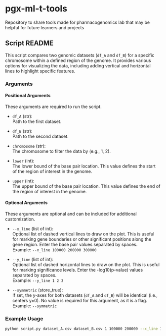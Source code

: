 # pgx-ml-t-tools
Repository to share tools made for pharmacogenomics lab that may be helpful for future learners and projects




## Script README

This script compares two genomic datasets (`df_A` and `df_B`) for a specific chromosome within a defined region of the genome. It provides various options for visualizing the data, including adding vertical and horizontal lines to highlight specific features.

### Arguments

#### Positional Arguments

These arguments are required to run the script.

- `df_A` (str):  
  Path to the first dataset.

- `df_B` (str):  
  Path to the second dataset.

- `chromosome` (str):  
  The chromosome to filter the data by (e.g., 1, 2).

- `lower` (int):  
  The lower bound of the base pair location. This value defines the start of the region of interest in the genome.

- `upper` (int):  
  The upper bound of the base pair location. This value defines the end of the region of interest in the genome.

#### Optional Arguments

These arguments are optional and can be included for additional customization.

- `--x_line` (list of int):  
  Optional list of dashed vertical lines to draw on the plot. This is useful for marking gene boundaries or other significant positions along the gene region. Enter the base pair values separated by spaces.  
  Example: `--x_line 100000 200000 300000`

- `--y_line` (list of int):  
  Optional list of dashed horizontal lines to draw on the plot. This is useful for marking significance levels. Enter the -log10(p-value) values separated by spaces.  
  Example: `--y_line 1 2 3`

- `--symmetric` (store_true):  
  If set, the y-axes for both datasets (`df_A` and `df_B`) will be identical (i.e., centers y=0). No value is required for this argument, as it is a flag.  
  Example: `--symmetric`

### Example Usage

```bash
python script.py dataset_A.csv dataset_B.csv 1 100000 200000 --x_line 100000 150000 --y_line 1 2 --symmetric
